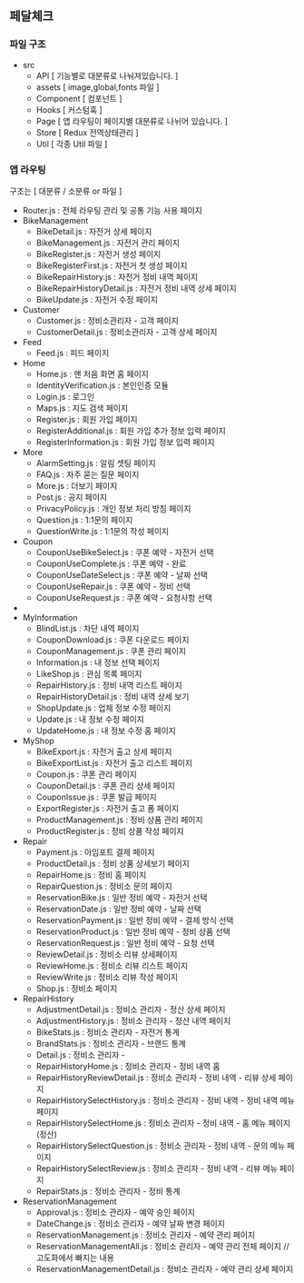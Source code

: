 ## 페달체크

### 파일 구조

-   src
    -   API [ 기능별로 대분류로 나눠져있습니다. ]
    -   assets [ image,global,fonts 파일 ]
    -   Component [ 컴포넌트 ]
    -   Hooks [ 커스텀훅 ]
    -   Page [ 앱 라우팅이 페이지별 대분류로 나뉘어 있습니다. ]
    -   Store [ Redux 전역상태관리 ]
    -   Util [ 각종 Util 파일 ]

### 앱 라우팅

구조는 [ 대분류 / 소분류 or 파일 ]

-   Router.js : 전체 라우팅 관리 및 공통 기능 사용 페이지
-   BikeManagement
    -   BikeDetail.js : 자전거 상세 페이지
    -   BikeManagement.js : 자전거 관리 페이지
    -   BikeRegister.js : 자전거 생성 페이지
    -   BikeRegisterFirst.js : 자전거 첫 생성 페이지
    -   BikeRepairHistory.js : 자전거 정비 내역 페이지
    -   BikeRepairHistoryDetail.js : 자전거 정비 내역 상세 페이지
    -   BikeUpdate.js : 자전거 수정 페이지
-   Customer
    -   Customer.js : 정비소관리자 - 고객 페이지
    -   CustomerDetail.js : 정비소관리자 - 고객 상세 페이지
-   Feed
    -   Feed.js : 피드 페이지
-   Home
    -   Home.js : 맨 처음 화면 홈 페이지
    -   IdentityVerification.js : 본인인증 모듈
    -   Login.js : 로그인
    -   Maps.js : 지도 검색 페이지
    -   Register.js : 회원 가입 페이지
    -   RegisterAdditional.js : 회원 가입 추가 정보 입력 페이지
    -   RegisterInformation.js : 회원 가입 정보 입력 페이지
-   More
    -   AlarmSetting.js : 알림 셋팅 페이지
    -   FAQ.js : 자주 묻는 질문 페이지
    -   More.js : 더보기 페이지
    -   Post.js : 공지 페이지
    -   PrivacyPolicy.js : 개인 정보 처리 방침 페이지
    -   Question.js : 1:1문의 페이지
    -   QuestionWrite.js : 1:1문의 작성 페이지
-   Coupon
    -   CouponUseBikeSelect.js : 쿠폰 예약 - 자전거 선택
    -   CouponUseComplete.js : 쿠폰 예약 - 완료
    -   CouponUseDateSelect.js : 쿠폰 예약 - 날짜 선택
    -   CouponUseRepair.js : 쿠폰 예약 - 정비 선택
    -   CouponUseRequest.js : 쿠폰 예약 - 요청사항 선택
-
-   MyInformation
    -   BlindList.js : 차단 내역 페이지
    -   CouponDownload.js : 쿠폰 다운로드 페이지
    -   CouponManagement.js : 쿠폰 관리 페이지
    -   Information.js : 내 정보 선택 페이지
    -   LikeShop.js : 관심 목록 페이지
    -   RepairHistory.js : 정비 내역 리스트 페이지
    -   RepairHistoryDetail.js : 정비 내역 상세 보기
    -   ShopUpdate.js : 업체 정보 수정 페이지
    -   Update.js : 내 정보 수정 페이지
    -   UpdateHome.js : 내 정보 수정 홈 페이지
-   MyShop
    -   BikeExport.js : 자전거 출고 상세 페이지
    -   BikeExportList.js : 자전거 출고 리스트 페이지
    -   Coupon.js : 쿠폰 관리 페이지
    -   CouponDetail.js : 쿠폰 관리 상세 페이지
    -   CouponIssue.js : 쿠폰 발급 페이지
    -   ExportRegister.js : 자전거 출고 폼 페이지
    -   ProductManagement.js : 정비 상품 관리 페이지
    -   ProductRegister.js : 정비 상품 작성 페이지
-   Repair
    -   Payment.js : 아임포트 결제 페이지
    -   ProductDetail.js : 정비 상품 상세보기 페이지
    -   RepairHome.js : 정비 홈 페이지
    -   RepairQuestion.js : 정비소 문의 페이지
    -   ReservationBike.js : 일반 정비 예약 - 자전거 선택
    -   ReservationDate.js : 일반 정비 예약 - 날짜 선택
    -   ReservationPayment.js : 일반 정비 예약 - 결제 방식 선택
    -   ReservationProduct.js : 일반 정비 예약 - 정비 상품 선택
    -   ReservationRequest.js : 일반 정비 예약 - 요청 선택
    -   ReviewDetail.js : 정비소 리뷰 상세페이지
    -   ReviewHome.js : 정비소 리뷰 리스트 페이지
    -   ReviewWrite.js : 정비소 리뷰 작성 페이지
    -   Shop.js : 정비소 페이지
-   RepairHistory
    -   AdjustmentDetail.js : 정비소 관리자 - 정산 상세 페이지
    -   AdjustmentHistory.js : 정비소 관리자 - 정산 내역 페이지
    -   BikeStats.js : 정비소 관리자 - 자전거 통계
    -   BrandStats.js : 정비소 관리자 - 브랜드 통계
    -   Detail.js : 정비소 관리자 -
    -   RepairHistoryHome.js : 정비소 관리자 - 정비 내역 홈
    -   RepairHistoryReviewDetail.js : 정비소 관리자 - 정비 내역 - 리뷰 상세 페이지
    -   RepairHistorySelectHistory.js : 정비소 관리자 - 정비 내역 - 정비 내역 메뉴 페이지
    -   RepairHistorySelectHome.js : 정비소 관리자 - 정비 내역 - 홈 메뉴 페이지(정산)
    -   RepairHistorySelectQuestion.js : 정비소 관리자 - 정비 내역 - 문의 메뉴 페이지
    -   RepairHistorySelectReview.js : 정비소 관리자 - 정비 내역 - 리뷰 메뉴 페이지
    -   RepairStats.js : 정비소 관리자 - 정비 통계
-   ReservationManagement
    -   Approval.js : 정비소 관리자 - 예약 승인 페이지
    -   DateChange.js : 정비소 관리자 - 예약 날짜 변경 페이지
    -   ReservationManagement.js : 정비소 관리자 - 예약 관리 페이지
    -   ReservationManagementAll.js : 정비소 관리자 - 예약 관리 전체 페이지 // 고도화에서 빠지는 내용
    -   ReservationManagementDetail.js : 정비소 관리자 - 예약 관리 상세 페이지
